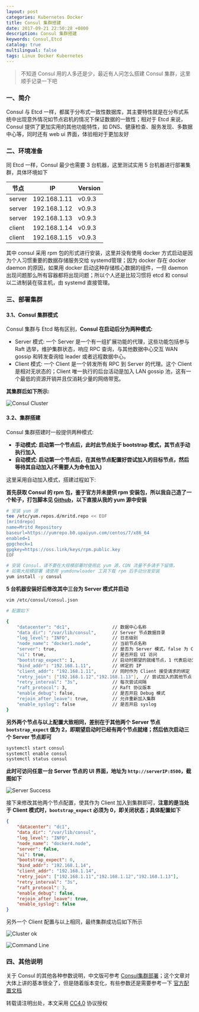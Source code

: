 ```yaml
---
layout: post
categories: Kubernetes Docker
title: Consul 集群搭建
date: 2017-09-21 22:50:28 +0800
description: Consul 集群搭建
keywords: Consul,Etcd
catalog: true
multilingual: false
tags: Linux Docker Kubernetes
---
```


> 不知道 Consul 用的人多还是少，最近有人问怎么搭建 Consul 集群，这里顺手记录一下吧


### 一、简介

Consul 与 Etcd 一样，都属于分布式一致性数据库，其主要特性就是在分布式系统中出现意外情况如节点宕机的情况下保证数据的一致性；相对于 Etcd 来说，Consul 提供了更加实用的其他功能特性，如 DNS、健康检查、服务发现、多数据中心等，同时还有 web ui 界面，体验相对于更加友好

### 二、环境准备

同 Etcd 一样，Consul 最少也需要 3 台机器，这里测试实用 5 台机器进行部署集群，具体环境如下

|节点|IP|Version|
|----|---|------|
|server|192.168.1.11|v0.9.3|
|server|192.168.1.12|v0.9.3|
|server|192.168.1.13|v0.9.3|
|client|192.168.1.14|v0.9.3|
|client|192.168.1.15|v0.9.3|

其中 consul 采用 rpm 包的形式进行安装，这里并没有使用 docker 方式启动是因为个人习惯重要的数据存储服务交给 systemd管理；因为 docker 存在 docker daemon 的原因，如果用 docker 启动这种存储核心数据的组件，一但 daemon 出现问题那么所有容器都将出现问题；所以个人还是比较习惯将 etcd 和 consul 以二进制装在宿主机，由 systemd 直接管理。


### 三、部署集群

#### 3.1、Consul 集群模式

Consul 集群与 Etcd 略有区别，**Consul 在启动后分为两种模式:**

- Server 模式: 一个 Server 是一个有一组扩展功能的代理，这些功能包括参与 Raft 选举，维护集群状态，响应 RPC 查询，与其他数据中心交互 WAN gossip 和转发查询给 leader 或者远程数据中心。
- Client 模式: 一个 Client 是一个转发所有 RPC 到 Server 的代理。这个 Client 是相对无状态的；Client 唯一执行的后台活动是加入 LAN gossip 池，这有一个最低的资源开销并且仅消耗少量的网络带宽。

**其集群后如下所示:**

![Consul Cluster](https://oss.link/markdown/n4mdw.jpg)

#### 3.2、集群搭建

Consul 集群搭建时一般提供两种模式:

- **手动模式: 启动第一个节点后，此时此节点处于 bootstrap 模式，其节点手动执行加入**
- **自动模式: 启动第一个节点后，在其他节点配置好尝试加入的目标节点，然后等待其自动加入(不需要人为命令加入)**

这里采用自动加入模式，搭建过程如下:

**首先获取 Consul 的 rpm 包，鉴于官方并未提供 rpm 安装包，所以我自己造了一个轮子，打包脚本见 [Github](https://github.com/mritd/consul-rpm)，以下直接从我的 yum 源中安装**

``` sh
# 安装 yum 源
tee /etc/yum.repos.d/mritd.repo << EOF
[mritdrepo]
name=Mritd Repository
baseurl=https://yumrepo.b0.upaiyun.com/centos/7/x86_64
enabled=1
gpgcheck=1
gpgkey=https://oss.link/keys/rpm.public.key
EOF

# 安装 Consul，请不要在大规模部署时使用此 yum 源，CDN 流量不多请手下留情，
# 如需大规模部署 请使用 yumdonwloader 工具下载 rpm 后手动分发安装
yum install -y consul
```

**5 台机器安装好后修改其中三台为 Server 模式并启动**

``` sh
vim /etc/consul/consul.json

# 配置如下

{
    "datacenter": "dc1",                // 数据中心名称
    "data_dir": "/var/lib/consul",      // Server 节点数据目录
    "log_level": "INFO",                // 日志级别
    "node_name": "docker1.node",        // 当前节点名称
    "server": true,                     // 是否为 Server 模式，false 为 Client 模式
    "ui": true,                         // 是否开启 UI 访问
    "bootstrap_expect": 1,              // 启动时期望的就绪节点，1 代表启动为 bootstrap 模式，等待其他节点加入
    "bind_addr": "192.168.1.11",        // 绑定的 IP
    "client_addr": "192.168.1.11",      // 同时作为 Client 接受请求的绑定 IP
    "retry_join": ["192.168.1.12","192.168.1.13"],  // 尝试加入的其他节点
    "retry_interval": "3s",             // 每次尝试间隔
    "raft_protocol": 3,                 // Raft 协议版本
    "enable_debug": false,              // 是否开启 Debug 模式
    "rejoin_after_leave": true,         // 允许重新加入集群
    "enable_syslog": false              // 是否开启 syslog
}
```

**另外两个节点与以上配置大致相同，差别在于其他两个 Server 节点 `bootstrap_expect` 值为 2，即期望启动时已经有两个节点就绪；然后依次启动三个 Server 节点即可**

``` sh
systemctl start consul
systemctl enable consul
systemctl status consul
```

**此时可访问任意一台 Server 节点的 UI 界面，地址为 `http://serverIP:8500`，截图如下**

![Server Success](https://oss.link/markdown/t9cxf.jpg)


接下来修改其他两个节点配置，使其作为 Client 加入到集群即可，**注意的是当处于 Client 模式时，`bootstrap_expect` 必须为 0，即关闭状态；具体配置如下**

``` json
{
    "datacenter": "dc1",
    "data_dir": "/var/lib/consul",
    "log_level": "INFO",
    "node_name": "docker4.node",
    "server": false,
    "ui": true,
    "bootstrap_expect": 0,
    "bind_addr": "192.168.1.14",
    "client_addr": "192.168.1.14",
    "retry_join": ["192.168.1.11","192.168.1.12","192.168.1.13"],
    "retry_interval": "3s",
    "raft_protocol": 3,
    "enable_debug": false,
    "rejoin_after_leave": true,
    "enable_syslog": false
}
```

另外一个 Client 配置与以上相同，最终集群成功后如下所示

![Cluster ok](https://oss.link/markdown/j1zrc.jpg)

![Command Line](https://oss.link/markdown/kq4cz.jpg)


### 四、其他说明

关于 Consul 的其他各种参数说明，中文版可参考 [Consul集群部署](http://www.10tiao.com/html/357/201705/2247485185/1.html)；这个文章对大体上讲的基本很全了，但是随着版本变化，有些参数还是需要参考一下 [官方配置文档](https://www.consul.io/docs/agent/options.html)

转载请注明出处，本文采用 [CC4.0](http://creativecommons.org/licenses/by-nc-nd/4.0/) 协议授权
